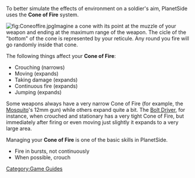 To better simulate the effects of environment on a soldier's aim,
PlanetSide uses the **Cone of Fire** system.

![](Coneoffire.jpg "fig:Coneoffire.jpg")Imagine a cone with its point at
the muzzle of your weapon and ending at the maximum range of the weapon.
The cicle of the "bottom" of the cone is represented by your reticule.
Any round you fire will go randomly inside that cone.

The following things affect your **Cone of Fire**:

-   Crouching (narrows)
-   Moving (expands)
-   Taking damage (expands)
-   Continuous fire (expands)
-   Jumping (expands)

Some weapons always have a very narrow Cone of Fire (for example, the
[Mosquito](Mosquito "wikilink")'s 12mm gun) while others expand quite a
bit. The [Bolt Driver](Bolt_Driver "wikilink"), for instance, when
crouched and stationary has a very tight Cone of Fire, but immediately
after firing or even moving just slightly it expands to a very large
area.

Managing your **Cone of Fire** is one of the basic skills in PlanetSide.

-   Fire in bursts, not continuously
-   When possible, crouch

[Category:Game Guides](Category:Game_Guides "wikilink")